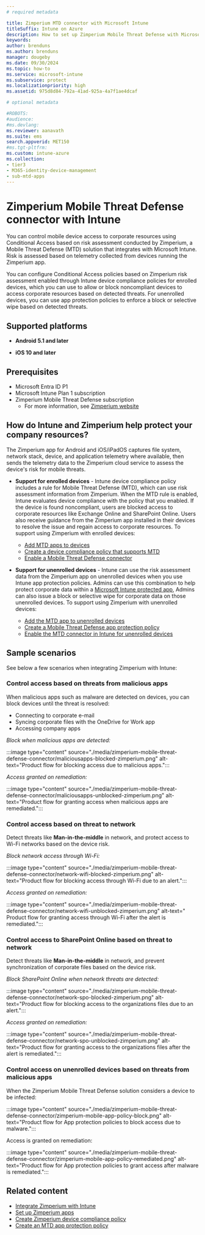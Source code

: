```yaml
---
# required metadata

title: Zimperium MTD connector with Microsoft Intune
titleSuffix: Intune on Azure
description: How to set up Zimperium Mobile Threat Defense with Microsoft Intune to control mobile device access to your corporate resources
keywords:
author: brenduns
ms.author: brenduns
manager: dougeby
ms.date: 09/30/2024
ms.topic: how-to
ms.service: microsoft-intune
ms.subservice: protect
ms.localizationpriority: high
ms.assetid: 975d8d84-792a-41ad-925a-4a7f1ae4dcaf

# optional metadata

#ROBOTS:
#audience:
#ms.devlang:
ms.reviewer: aanavath
ms.suite: ems
search.appverid: MET150
#ms.tgt-pltfrm:
ms.custom: intune-azure
ms.collection:
- tier3
- M365-identity-device-management
- sub-mtd-apps
---
```


# Zimperium Mobile Threat Defense connector with Intune

You can control mobile device access to corporate resources using Conditional Access based on risk assessment conducted by Zimperium, a Mobile Threat Defense (MTD) solution that integrates with Microsoft Intune. Risk is assessed based on telemetry collected from devices running the Zimperium app.

You can configure Conditional Access policies based on Zimperium risk assessment enabled through Intune device compliance policies for enrolled devices, which you can use to allow or block noncompliant devices to access corporate resources based on detected threats. For unenrolled devices, you can use app protection policies to enforce a block or selective wipe based on detected threats.

## Supported platforms

- **Android 5.1 and later**

- **iOS 10 and later**

## Prerequisites

- Microsoft Entra ID P1
- Microsoft Intune Plan 1 subscription
- Zimperium Mobile Threat Defense subscription
  - For more information, see [Zimperium website](https://zimperium.com/)

## How do Intune and Zimperium help protect your company resources?

The Zimperium app for Android and iOS/iPadOS captures file system, network stack, device, and application telemetry where available, then sends the telemetry data to the Zimperium cloud service to assess the device's risk for mobile threats.

- **Support for enrolled devices** - Intune device compliance policy includes a rule for Mobile Threat Defense (MTD), which can use risk assessment information from Zimperium. When the MTD rule is enabled, Intune evaluates device compliance with the policy that you enabled. If the device is found noncompliant, users are blocked access to corporate resources like Exchange Online and SharePoint Online. Users also receive guidance from the Zimperium app installed in their devices to resolve the issue and regain access to corporate resources. To support using Zimperium with enrolled devices:
  - [Add MTD apps to devices](../protect/mtd-apps-ios-app-configuration-policy-add-assign.md)
  - [Create a device compliance policy that supports MTD](../protect/mtd-device-compliance-policy-create.md)
  - [Enable a Mobile Threat Defense connector](../protect/mtd-connector-enable.md)

- **Support for unenrolled devices** - Intune can use the risk assessment data from the Zimperium app on unenrolled devices when you use Intune app protection policies. Admins can use this combination to help protect corporate data within a [Microsoft Intune protected app](../apps/apps-supported-intune-apps.md), Admins can also issue a block or selective wipe for corporate data on those unenrolled devices. To support using Zimperium with unenrolled devices:
  - [Add the MTD app to unenrolled devices](../protect/mtd-add-apps-unenrolled-devices.md)
  - [Create a Mobile Threat Defense app protection policy](../protect/mtd-app-protection-policy.md)
  - [Enable the MTD connector in Intune for unenrolled devices](../protect/mtd-enable-unenrolled-devices.md)
  
## Sample scenarios

See below a few scenarios when integrating Zimperium with Intune:

### Control access based on threats from malicious apps

When malicious apps such as malware are detected on devices, you can block devices until the threat is resolved:

- Connecting to corporate e-mail
- Syncing corporate files with the OneDrive for Work app
- Accessing company apps

*Block when malicious apps are detected:*

:::image type="content" source="./media/zimperium-mobile-threat-defense-connector/maliciousapps-blocked-zimperium.png" alt-text="Product flow for blocking access due to malicious apps.":::

*Access granted on remediation:*

:::image type="content" source="./media/zimperium-mobile-threat-defense-connector/maliciousapps-unblocked-zimperium.png" alt-text="Product flow for granting access when malicious apps are remediated.":::

### Control access based on threat to network

Detect threats like **Man-in-the-middle** in network, and protect access to Wi-Fi networks based on the device risk.

*Block network access through Wi-Fi:*

:::image type="content" source="./media/zimperium-mobile-threat-defense-connector/network-wifi-blocked-zimperium.png" alt-text="Product flow for blocking access through Wi-Fi due to an alert.":::

*Access granted on remediation:*

:::image type="content" source="./media/zimperium-mobile-threat-defense-connector/network-wifi-unblocked-zimperium.png" alt-text=" Product flow for granting access through Wi-Fi after the alert is remediated.":::

### Control access to SharePoint Online based on threat to network

Detect threats like **Man-in-the-middle** in network, and prevent synchronization of corporate files based on the device risk.

*Block SharePoint Online when network threats are detected:*

:::image type="content" source="./media/zimperium-mobile-threat-defense-connector/network-spo-blocked-zimperium.png" alt-text="Product flow for blocking access to the organizations files due to an alert.":::

*Access granted on remediation:*

:::image type="content" source="./media/zimperium-mobile-threat-defense-connector/network-spo-unblocked-zimperium.png" alt-text="Product flow for granting access to the organizations files after the alert is remediated.":::

### Control access on unenrolled devices based on threats from malicious apps

When the Zimperium Mobile Threat Defense solution considers a device to be infected:

:::image type="content" source="./media/zimperium-mobile-threat-defense-connector/zimperium-mobile-app-policy-block.png" alt-text="Product flow for App protection policies to block access due to malware.":::

Access is granted on remediation:

:::image type="content" source="./media/zimperium-mobile-threat-defense-connector/zimperium-mobile-app-policy-remediated.png" alt-text="Product flow for App protection policies to grant access after malware is remediated.":::

## Related content

- [Integrate Zimperium with Intune](zimperium-mtd-connector-integration.md)
- [Set up Zimperium apps](mtd-apps-ios-app-configuration-policy-add-assign.md)
- [Create Zimperium device compliance policy](mtd-device-compliance-policy-create.md)
- [Create an MTD app protection policy](../protect/mtd-app-protection-policy.md)
